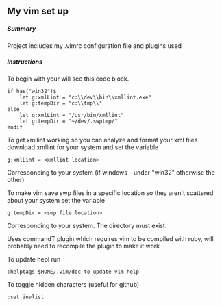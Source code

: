 ## My vim set up 

##### Summary

Project includes my .vimrc configuration file and plugins used

##### Instructions

To begin with your will see this code block.

    if has("win32")$
        let g:xmlLint = "c:\\dev\\bin\\xmllint.exe"
        let g:tempDir = "c:\\tmp\\"
    else
        let g:xmlLint = "/usr/bin/xmllint" 
        let g:tempDir = "~/dev/.swptmp/"
    endif
    
To get xmllint working so you can analyze and format your xml files download xmllint for your system and set the variable

    g:xmlLint = <xmllint location>
    
Corresponding to your system (if windows - under "win32" otherwise the other)

To make vim save swp files in a specific location so they aren't scattered about your system set the variable

    g:tempDir = <smp file location>
    
Corresponding to your system. The directory must exist.

Uses commandT plugin which requires vim to be compiled with ruby, will probably need to recompile the plugin to make it work

To update hepl run

    :helptags $HOME/.vim/doc to update vim help
    
To toggle hidden characters (useful for github)

    :set invlist
